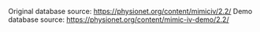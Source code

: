 Original database source: https://physionet.org/content/mimiciv/2.2/
Demo database source: https://physionet.org/content/mimic-iv-demo/2.2/
